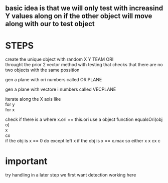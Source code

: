 ## basic idea is that we will only test with increasind Y values along on if the other object will move along with our to test object  
  
# STEPS  
  
create the unique object with random X Y TEAM ORI  
    throught the prior 2 vector method with testing that checks that there are no two objects with the same possition  
  
gen a plane with ori numbers called ORIPLANE  
  
gen a plane with vectore i numbers called VECPLANE  
  
iterate along the X axis like  
for y  
    for x  

check if there is a where x.ori == this.ori use a object function equalsOri(obj o)    
x  
cx  
    if the obj is x == 0 do except left x if the obj is x == x.max so either
    x  x
    cx c

# important
try handling in a later step we first want detection working here
